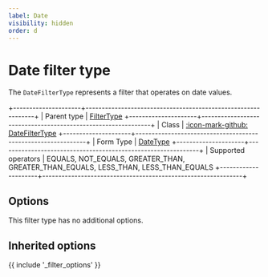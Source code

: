 ```yaml
---
label: Date
visibility: hidden
order: d
---
```


# Date filter type

The `DateFilterType` represents a filter that operates on date values.

+---------------------+--------------------------------------------------------------+
| Parent type         | [FilterType](../../filter)
+---------------------+--------------------------------------------------------------+
| Class               | [:icon-mark-github: DateFilterType](https://github.com/Kreyu/data-table-bundle/blob/main/src/Filter/Type/DateFilterType.php)
+---------------------+--------------------------------------------------------------+
| Form Type           | [DateType](https://symfony.com/doc/current/reference/forms/types/date.html)
+---------------------+--------------------------------------------------------------+
| Supported operators | EQUALS, NOT_EQUALS, GREATER_THAN, GREATER_THAN_EQUALS, LESS_THAN, LESS_THAN_EQUALS
+---------------------+--------------------------------------------------------------+

## Options

This filter type has no additional options.

## Inherited options

{{ include '_filter_options' }}
